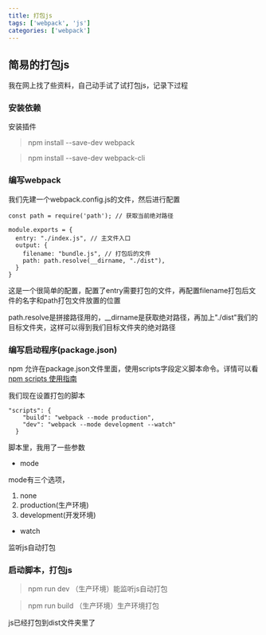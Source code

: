 ```yaml
---
title: 打包js
tags: ['webpack', 'js']
categories: ['webpack']
---
```

## 简易的打包js
我在网上找了些资料，自己动手试了试打包js，记录下过程

### 安装依赖
安装插件
> npm install --save-dev webpack

> npm install --save-dev webpack-cli

### 编写webpack
我们先建一个webpack.config.js的文件，然后进行配置
```
const path = require('path'); // 获取当前绝对路径

module.exports = {
  entry: "./index.js", // 主文件入口
  output: {
    filename: "bundle.js", // 打包后的文件
    path: path.resolve(__dirname, "./dist"),
  }
}
```
这是一个很简单的配置，配置了entry需要打包的文件，再配置filename打包后文件的名字和path打包文件放置的位置

path.resolve是拼接路径用的，__dirname是获取绝对路径，再加上"./dist"我们的目标文件夹，这样可以得到我们目标文件夹的绝对路径

### 编写启动程序(package.json)
npm 允许在package.json文件里面，使用scripts字段定义脚本命令。详情可以看[npm scripts 使用指南](http://www.ruanyifeng.com/blog/2016/10/npm_scripts.html)

我们现在设置打包的脚本
```
"scripts": {
    "build": "webpack --mode production",
    "dev": "webpack --mode development --watch"
  }
```

脚本里，我用了一些参数
* mode

mode有三个选项，
1. none
2. production(生产环境)
3. development(开发环境)

* watch

监听js自动打包

### 启动脚本，打包js

> npm run dev （生产环境）能监听js自动打包

> npm run build （生产环境）生产环境打包

js已经打包到dist文件夹里了